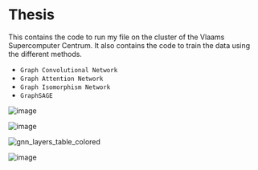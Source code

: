 # Thesis

This contains the code to run my file on the cluster of the Vlaams Supercomputer Centrum. 
It also contains the code to train the data using the different methods. 
- `Graph Convolutional Network`
- `Graph Attention Network`
- `Graph Isomorphism Network`
- `GraphSAGE`

![image](https://github.com/user-attachments/assets/a358f886-83dc-4e25-8412-3e80cd0ba675)

![image](https://github.com/user-attachments/assets/3160656e-eb0f-4e2c-ab64-8d7b725bbf48)

![gnn_layers_table_colored](https://github.com/user-attachments/assets/7790d228-305d-4004-9ebc-4369c7195381)

![image](https://github.com/user-attachments/assets/a509def5-0c62-4d53-9d31-f8a732362f1f)


